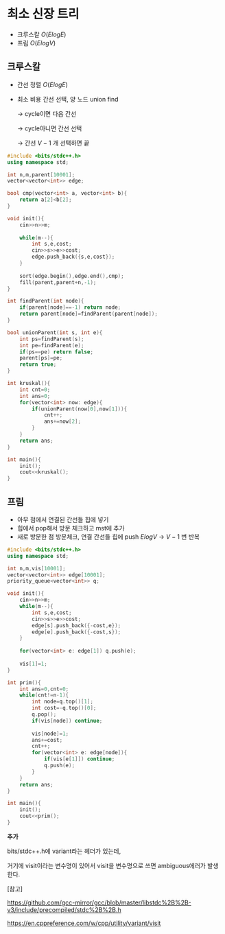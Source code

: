 # 최소 신장 트리

- 크루스칼 $O(ElogE)$
- 프림 $O(ElogV)$

## 크루스칼

- 간선 정렬 $O(ElogE)$
- 최소 비용 간선 선택, 양 노드 union find

  $\to$ cycle이면 다음 간선
  
  $\to$ cycle아니면 간선 선택
  
  $\to$ 간선 $V-1$ 개 선택하면 끝

```cpp
#include <bits/stdc++.h>
using namespace std;

int n,m,parent[10001];
vector<vector<int>> edge;

bool cmp(vector<int> a, vector<int> b){
	return a[2]<b[2];
}

void init(){
	cin>>n>>m;
	
	while(m--){
		int s,e,cost;
		cin>>s>>e>>cost;
		edge.push_back({s,e,cost});
	}
	
	sort(edge.begin(),edge.end(),cmp);
	fill(parent,parent+n,-1);
}

int findParent(int node){
	if(parent[node]==-1) return node;
	return parent[node]=findParent(parent[node]);
}

bool unionParent(int s, int e){
	int ps=findParent(s);
	int pe=findParent(e);
	if(ps==pe) return false;
	parent[ps]=pe;
	return true;	
}

int kruskal(){
	int cnt=0;
	int ans=0;
	for(vector<int> now: edge){
		if(unionParent(now[0],now[1])){
			cnt++;
			ans+=now[2];
		}
	}
	return ans;
}

int main(){
	init();
	cout<<kruskal();
}
```

## 프림

- 아무 점에서 연결된 간선들 힙에 넣기
- 힙에서 pop해서 방문 체크하고 mst에 추가
- 새로 방문한 점 방문체크, 연결 간선들 힙에 push $ElogV$
  $\to$ $V-1$ 번 반복

```cpp
#include <bits/stdc++.h>
using namespace std;

int n,m,vis[10001];
vector<vector<int>> edge[10001];
priority_queue<vector<int>> q;

void init(){
	cin>>n>>m;
	while(m--){
		int s,e,cost;
		cin>>s>>e>>cost;
		edge[s].push_back({-cost,e});
		edge[e].push_back({-cost,s});
	}
	
	for(vector<int> e: edge[1]) q.push(e);
	
	vis[1]=1;
}

int prim(){
	int ans=0,cnt=0;
	while(cnt!=n-1){
		int node=q.top()[1];
		int cost=-q.top()[0];
		q.pop();
		if(vis[node]) continue;
	
		vis[node]=1;
		ans+=cost;
		cnt++;
		for(vector<int> e: edge[node]){
			if(vis[e[1]]) continue;
			q.push(e);
		}
	}
	return ans;
}

int main(){
	init();
	cout<<prim();
}
```

**추가**

bits/stdc++.h에 variant라는 헤더가 있는데, 

거기에 visit이라는 변수명이 있어서 visit을 변수명으로 쓰면 ambiguous에러가 발생한다.

[참고]

https://github.com/gcc-mirror/gcc/blob/master/libstdc%2B%2B-v3/include/precompiled/stdc%2B%2B.h

https://en.cppreference.com/w/cpp/utility/variant/visit
